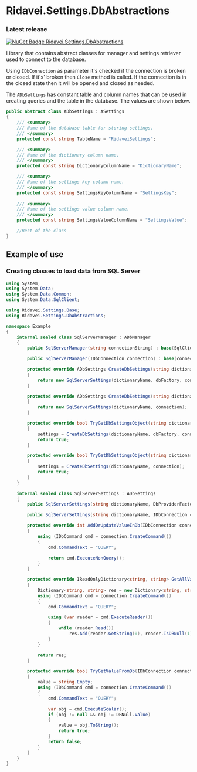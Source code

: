 # Ridavei.Settings.DbAbstractions

### Latest release
[![NuGet Badge Ridavei.Settings.DbAbstractions](https://buildstats.info/nuget/Ridavei.Settings.DbAbstractions)](https://www.nuget.org/packages/Ridavei.Settings.DbAbstractions)

Library that contains abstract classes for manager and settings retriever used to connect to the database.

Using `IDbConnection` as parameter it's checked if the connection is broken or closed. If it's' broken then `Close` method is called.
If the connection is in the closed state then it will be opened and closed as needed.

The `ADbSettings` has constant table and column names that can be used in creating queries and the table in the database. The values are shown below.

```csharp
public abstract class ADbSettings : ASettings
{
    /// <summary>
    /// Name of the database table for storing settings.
    /// </summary>
    protected const string TableName = "RidaveiSettings";

    /// <summary>
    /// Name of the dictionary column name.
    /// </summary>
    protected const string DictionaryColumnName = "DictionaryName";

    /// <summary>
    /// Name of the settings key column name.
    /// </summary>
    protected const string SettingsKeyColumnName = "SettingsKey";
    
    /// <summary>
    /// Name of the settings value column name.
    /// </summary>
    protected const string SettingsValueColumnName = "SettingsValue";

    //Rest of the class
}
```

## Example of use

### Creating classes to load data from SQL Server
```csharp
using System;
using System.Data;
using System.Data.Common;
using System.Data.SqlClient;

using Ridavei.Settings.Base;
using Ridavei.Settings.DbAbstractions;

namespace Example
{
    internal sealed class SqlServerManager : ADbManager
    {
        public SqlServerManager(string connectionString) : base(SqlClientFactory.Instance, connectionString) { }

        public SqlServerManager(IDbConnection connection) : base(connection) { }

        protected override ADbSettings CreateDbSettings(string dictionaryName, DbProviderFactory dbFactory, string connectionString)
        {
            return new SqlServerSettings(dictionaryName, dbFactory, connectionString);
        }

        protected override ADbSettings CreateDbSettings(string dictionaryName, IDbConnection connection)
        {
            return new SqlServerSettings(dictionaryName, connection);
        }

        protected override bool TryGetDbSettingsObject(string dictionaryName, DbProviderFactory dbFactory, string connectionString, out ASettings settings)
        {
            settings = CreateDbSettings(dictionaryName, dbFactory, connectionString);
            return true;
        }

        protected override bool TryGetDbSettingsObject(string dictionaryName, IDbConnection connection, out ASettings settings)
        {
            settings = CreateDbSettings(dictionaryName, connection);
            return true;
        }
    }

    internal sealed class SqlServerSettings : ADbSettings
    {
        public SqlServerSettings(string dictionaryName, DbProviderFactory dbFactory, string connectionString) : base(dictionaryName, dbFactory, connectionString) { }

        public SqlServerSettings(string dictionaryName, IDbConnection connection) : base(dictionaryName, connection) { }

        protected override int AddOrUpdateValueInDb(IDbConnection connection, string key, string value)
        {
            using (IDbCommand cmd = connection.CreateCommand())
            {
                cmd.CommandText = "QUERY";

                return cmd.ExecuteNonQuery();
            }
        }

        protected override IReadOnlyDictionary<string, string> GetAllValuesFromDb(IDbConnection connection)
        {
            Dictionary<string, string> res = new Dictionary<string, string>();
            using (IDbCommand cmd = connection.CreateCommand())
            {
                cmd.CommandText = "QUERY";

                using (var reader = cmd.ExecuteReader())
                {
                    while (reader.Read())
                        res.Add(reader.GetString(0), reader.IsDBNull(1) ? string.Empty : reader.GetString(1));
                }
            }

            return res;
        }

        protected override bool TryGetValueFromDb(IDbConnection connection, string key, out string value)
        {
            value = string.Empty;
            using (IDbCommand cmd = connection.CreateCommand())
            {
                cmd.CommandText = "QUERY";

                var obj = cmd.ExecuteScalar();
                if (obj != null && obj != DBNull.Value)
                {
                    value = obj.ToString();
                    return true;
                }
                return false;
            }
        }
    }
}

```
